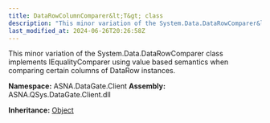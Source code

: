 ```yaml
---
title: DataRowColumnComparer&lt;T&gt; class
description: "This minor variation of the System.Data.DataRowComparer&lt;T&gt; class implements IEqualityComparer&lt;T&gt; using value based semantics when comparin"
last_modified_at: 2024-06-26T20:26:58Z
---
```


This minor variation of the System.Data.DataRowComparer<T> class
implements IEqualityComparer<T> using value based semantics when
comparing certain columns of DataRow instances.

**Namespace:** ASNA.DataGate.Client
**Assembly:** ASNA.QSys.DataGate.Client.dll

**Inheritance:** [Object](https://docs.microsoft.com/en-us/dotnet/api/system.object)
<br>
<br>
